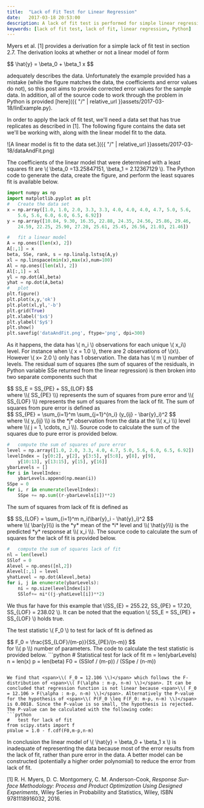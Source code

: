 ```yaml
---
title:  "Lack of Fit Test for Linear Regression"
date:   2017-03-18 20:53:00
description: A lack of fit test is performed for simple linear regression model to see if the use of a linear model is appropriate for the given data set
keywords: [lack of fit test, lack of fit, linear regression, Python]
---
```

Myers et al. [1] provides a derivation for a simple lack of fit test in section 2.7. The derivation  looks at whether or not a linear model of form

<div>
$$
\hat{y} = \beta_0 + \beta_1 x
$$
</div>

adequately describes the data. Unfortunately the example provided has a mistake (while the figure matches the data, the coefficients and error values do not), so this post aims to provide corrected error values for the sample data. In addition, all of the source code to work through the problem in Python is provided [here]({{ "/" | relative_url  }}assets/2017-03-18/linExample.py).

In order to apply the lack of fit test, we'll need a data set that has true replicates as described in [1]. The following figure contains the data set we'll be working with, along with the linear model fit to the data.

![A linear model is fit to the data set.]({{ "/" | relative_url  }}assets/2017-03-18/dataAndFit.png)

The coefficients of the linear model that were determined with a least squares fit are <span>\\( \beta_0 =13.25847151,  \beta_1 = 2.12367129  \\)</span>. The Python code to generate the data, create the figure, and perform the least squares fit is available below.

```python
import numpy as np
import matplotlib.pyplot as plt
#   Create the data set
x = np.array([1.0, 1.0, 2.0, 3.3, 3.3, 4.0, 4.0, 4.0, 4.7, 5.0, 5.6,
    5.6, 5.6, 6.0, 6.0, 6.5, 6.92])
y = np.array([10.84, 9.30, 16.35, 22.88, 24.35, 24.56, 25.86, 29.46,
    24.59, 22.25, 25.90, 27.20, 25.61, 25.45, 26.56, 21.03, 21.46])

#   fit a linear model
A = np.ones([len(x), 2])
A[:,1] = x
beta, SSe, rank, s = np.linalg.lstsq(A,y)
xl = np.linspace(min(x),max(x),num=100)
Al = np.ones([len(xl), 2])
Al[:,1] = xl
yl = np.dot(Al,beta)
yhat = np.dot(A,beta)
#   plot
plt.figure()
plt.plot(x,y,'ok')
plt.plot(xl,yl,'-b')
plt.grid(True)
plt.xlabel('$x$')
plt.ylabel('$y$')
plt.show()
plt.savefig('dataAndFit.png', ftype='png', dpi=300)

```

As it happens, the data has <span>\\( n_i \\) </span> observations for each unique <span>\\( x_i\\)</span> level. For instance when <span>\\( x = 1.0 \\)</span>, there are 2 observations of <span>\\(x\\)</span>. However <span>\\( x= 2.0 \\)</span> only has 1 observation. The data has <span>\\( m \\)</span> number of levels. The residual sum of squares (the sum of squares of the residuals, in Python variable SSe returned from the linear regression) is then broken into two separate components such that

<div>
$$
SS_E = SS_{PE} + SS_{LOF}
$$
</div>
where <span>\\( SS_{PE} \\)</span> represents the sum of squares from pure error and <span>\\( SS_{LOF} \\)</span> represents the sum of squares from the lack of fit. The sum of squares from pure error is defined as
<div>
$$
SS_{PE} = \sum_{i=1}^m \sum_{j=1}^{n_i} (y_{ij} - \bar{y}_i)^2
$$
</div>
where <span>\\( y_{ij} \\)</span> is the *j* observation from the data at the <span>\\( x_i \\) level where <span>\\( j = 1, \cdots, n_i \\)</span>. Source code to calculate the sum of the squares due to pure error is provided below.

```python
#   compute the sum of squares of pure error
level = np.array([1.0, 2.0, 3.3, 4.0, 4.7, 5.0, 5.6, 6.0, 6.5, 6.92])
levelIndex = [y[0:2], y[2], y[3:5], y[5:8], y[8], y[9],
    y[10:13], y[13:15], y[15], y[16]]
ybarLevels = []
for i in levelIndex:
    ybarLevels.append(np.mean(i))
SSpe = 0
for i, r in enumerate(levelIndex):
    SSpe += np.sum((r-ybarLevels[i])**2)

```

The sum of squares from lack of fit is defined as
<div>
$$
SS_{LOF} = \sum_{i=1}^m n_i(\bar{y}_i - \hat{y}_i)^2
$$
</div>
where <span>\\( \bar{y}\\)</span> is the *y* mean of the *i* level and <span>\\( \hat{y}\\)</span> is the predicted *y* response at <span>\\( x_i \\)</span>. The source code to calculate the sum of squares for the lack of fit is provided below.

```python
#   compute the sum of squares lack of fit
nl = len(level)
SSlof = 0
Alevel = np.ones([nl,2])
Alevel[:,1] = level
yhatLevel = np.dot(Alevel,beta)
for i, j in enumerate(ybarLevels):
    ni = np.size(levelIndex[i])
    SSlof+= ni*((j-yhatLevel[i])**2)
```

We thus far have for this example that <span>\\(SS_{E} = 255.22, SS_{PE} = 17.20, SS_{LOF} = 238.02 \\)</span>. It can be noted that the equation <span>\\( SS_E = SS_{PE} + SS_{LOF}
 \\)</span> holds true.

 The test statistic <span>\\( F_0 \\)</span> to test for lack of fit is defined as
 <div>
 $$
F_0 = \frac{SS_{LOF}/(m-p)}{SS_{PE}/(n-m)}
 $$
 </div>
 for <span>\\( p \\)</span> number of parameters. The code to calculate the test statistic is provided below.
```python
#   Statistical test for lack of fit
m = len(ybarLevels)
n = len(x)
p = len(beta)
F0 = (SSlof / (m-p)) / (SSpe / (n-m))

```

We find that <span>\\( F_0 = 12.106 \\)</span> which follows the F-distribution of <span>\\( F(\alpha : m-p, n-m) \\)</span>. It can be concluded that regression function is not linear because <span>\\( F_0 = 12.106 > F(\alpha : m-p, n-m) \\)</span>. Alternatively the P-value for the hypothesis of <span>\\( P(F_0 \leq F(F_0: m-p, n-m) \\)</span> is 0.0018. Since the P-value is so small, the hypothesis is rejected. The P-value can be calculated with the following code:
```python
#   test for lack of fit
from scipy.stats import f
pValue = 1.0 - f.cdf(F0,m-p,n-m)

```

In conclusion the linear model of <span>\\( \hat{y} = \beta_0 + \beta_1 x
 \\)</span> is inadequate of representing the data because most of the error results from the lack of fit, rather than pure error in the data. A better model can be constructed (potentially a higher order polynomial) to reduce the error from lack of fit.

[1] R. H. Myers, D. C. Montgomery, C. M. Anderson-Cook, *Response Sur-
face Methodology: Process and Product Optimization Using Designed
Experiments*, Wiley Series in Probability and Statistics, Wiley, ISBN
9781118916032, 2016.
